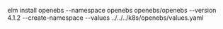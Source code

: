 elm install openebs --namespace openebs openebs/openebs --version 4.1.2 --create-namespace --values ../../../k8s/openebs/values.yaml